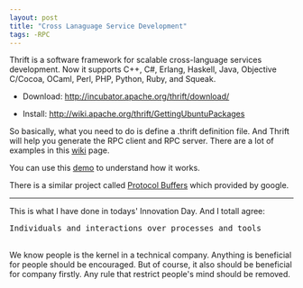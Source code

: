 ```yaml
---
layout: post
title: "Cross Lanaguage Service Development"
tags: -RPC
---
```


Thrift is a software framework for scalable cross-language services development.
Now it supports C++, C#, Erlang, Haskell, Java, Objective C/Cocoa, OCaml, Perl, PHP, Python, Ruby, and Squeak.

* Download: <a href='http://incubator.apache.org/thrift/download/'>http://incubator.apache.org/thrift/download/</a>

* Install: <a href='http://wiki.apache.org/thrift/GettingUbuntuPackages'>http://wiki.apache.org/thrift/GettingUbuntuPackages</a>

So basically, what you need to do is define a .thrift definition file. And Thrift will help you generate the RPC client and RPC server. There are a lot of examples in this <a href='http://wiki.apache.org/thrift/'>wiki</a> page.

You can use this <a href='http://chanian.com/2010/05/13/thrift-tutorial-a-php-client/'>demo</a> to understand how it works.

There is a similar project called <a href='http://code.google.com/apis/protocolbuffers/'>Protocol Buffers</a> which provided by google.

------------------
This is what I have done in todays' Innovation Day. And I totall agree:
<pre>Individuals and interactions over processes and tools</pre>
<br />
We know people is the kernel in a technical company. Anything is beneficial for people should be encouraged. But of course, it also should be beneficial for company firstly. Any rule that restrict people's mind should be removed.

